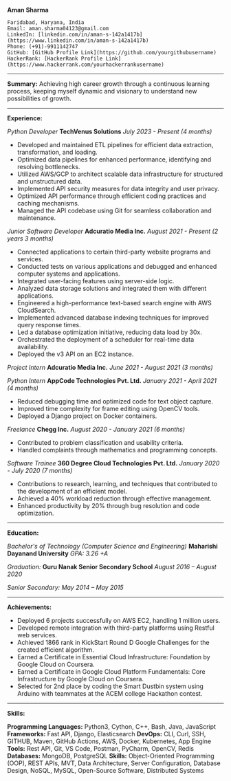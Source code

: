 **Aman Sharma**
```
Faridabad, Haryana, India
Email: aman.sharma04123@gmail.com
LinkedIn: [linkedin.com/in/aman-s-142a1417b](https://www.linkedin.com/in/aman-s-142a1417b)
Phone: (+91)-9911142747
GitHub: [GitHub Profile Link](https://github.com/yourgithubusername)
HackerRank: [HackerRank Profile Link](https://www.hackerrank.com/yourhackerrankusername)
```
---

**Summary:**
Achieving high career growth through a continuous learning process, keeping myself dynamic and visionary to understand new possibilities of growth.

---

**Experience:**

*Python Developer*
**TechVenus Solutions**
*July 2023 - Present (4 months)*
- Developed and maintained ETL pipelines for efficient data extraction, transformation, and loading.
- Optimized data pipelines for enhanced performance, identifying and resolving bottlenecks.
- Utilized AWS/GCP to architect scalable data infrastructure for structured and unstructured data.
- Implemented API security measures for data integrity and user privacy.
- Optimized API performance through efficient coding practices and caching mechanisms.
- Managed the API codebase using Git for seamless collaboration and maintenance.

*Junior Software Developer*
**Adcuratio Media Inc.**
*August 2021 - Present (2 years 3 months)*
- Connected applications to certain third-party website programs and services.
- Conducted tests on various applications and debugged and enhanced computer systems and applications.
- Integrated user-facing features using server-side logic.
- Analyzed data storage solutions and integrated them with different applications.
- Engineered a high-performance text-based search engine with AWS CloudSearch.
- Implemented advanced database indexing techniques for improved query response times.
- Led a database optimization initiative, reducing data load by 30x.
- Orchestrated the deployment of a scheduler for real-time data availability.
- Deployed the v3 API on an EC2 instance.

*Project Intern*
**Adcuratio Media Inc.**
*June 2021 - August 2021 (3 months)*

*Python Intern*
**AppCode Technologies Pvt. Ltd.**
*January 2021 - April 2021 (4 months)*
- Reduced debugging time and optimized code for text object capture.
- Improved time complexity for frame editing using OpenCV tools.
- Deployed a Django project on Docker containers.

*Freelance*
**Chegg Inc.**
*August 2020 - January 2021 (6 months)*
- Contributed to problem classification and usability criteria.
- Handled complaints through mathematics and programming concepts.

*Software Trainee*
**360 Degree Cloud Technologies Pvt. Ltd.**
*January 2020 - July 2020 (7 months)*
- Contributions to research, learning, and techniques that contributed to the development of an efficient model.
- Achieved a 40% workload reduction through effective management.
- Enhanced productivity by 20% through bug resolution and code optimization.

---

**Education:**

*Bachelor's of Technology (Computer Science and Engineering)*
**Maharishi Dayanand University**
*GPA: 3.26*
*+A*

*Graduation:*
**Guru Nanak Senior Secondary School**
*August 2016 – August 2020*

*Senior Secondary:*
*May 2014 – May 2015*

---

**Achievements:**
- Deployed 6 projects successfully on AWS EC2, handling 1 million users.
- Developed remote integration with third-party platforms using Restful web services.
- Achieved 1866 rank in KickStart Round D Google Challenges for the created efficient algorithm.
- Earned a Certificate in Essential Cloud Infrastructure: Foundation by Google Cloud on Coursera.
- Earned a Certificate in Google Cloud Platform Fundamentals: Core Infrastructure by Google Cloud on Coursera.
- Selected for 2nd place by coding the Smart Dustbin system using Arduino with teammates at the ACEM college Hackathon contest.

---

**Skills:**

**Programming Languages:** Python3, Cython, C++, Bash, Java, JavaScript
**Frameworks:** Fast API, Django, Elasticsearch
**DevOps:** CLI, Curl, SSH, GITHUB, Maven, GitHub Actions, AWS, Docker, Kubernetes, App Engine
**Tools:** Rest API, Git, VS Code, Postman, PyCharm, OpenCV, Redis
**Databases:** MongoDB, PostgreSQL
**Skills:** Object-Oriented Programming (OOP), REST APIs, MVT, Data Architecture, Server Configuration, Database Design, NoSQL, MySQL, Open-Source Software, Distributed Systems
